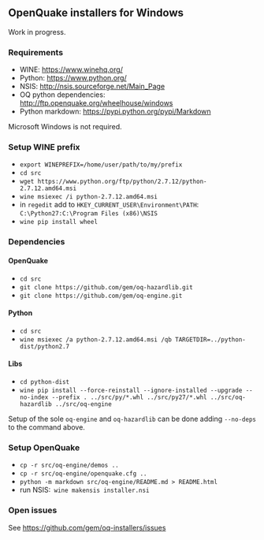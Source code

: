 ## OpenQuake installers for Windows ##

Work in progress.

### Requirements

- WINE: https://www.winehq.org/
- Python: https://www.python.org/
- NSIS: http://nsis.sourceforge.net/Main_Page
- OQ python dependencies: http://ftp.openquake.org/wheelhouse/windows
- Python markdown: https://pypi.python.org/pypi/Markdown

Microsoft Windows is not required.

### Setup WINE prefix
- `export WINEPREFIX=/home/user/path/to/my/prefix`
- `cd src`
- `wget https://www.python.org/ftp/python/2.7.12/python-2.7.12.amd64.msi`
- `wine msiexec /i python-2.7.12.amd64.msi`
- in `regedit` add to `HKEY_CURRENT_USER\Environment\PATH`: `C:\Python27:C:\Program Files (x86)\NSIS`
- `wine pip install wheel`

### Dependencies

#### OpenQuake
- `cd src`
- `git clone https://github.com/gem/oq-hazardlib.git`
- `git clone https://github.com/gem/oq-engine.git`

#### Python
- `cd src`
- `wine msiexec /a python-2.7.12.amd64.msi /qb TARGETDIR=../python-dist/python2.7`

#### Libs
- `cd python-dist`
- `wine pip install --force-reinstall --ignore-installed --upgrade --no-index --prefix . ../src/py/*.whl ../src/py27/*.whl ../src/oq-hazardlib ../src/oq-engine`

Setup of the sole `oq-engine` and `oq-hazardlib` can be done adding `--no-deps` to the command above.

### Setup OpenQuake
- `cp -r src/oq-engine/demos ..`
- `cp -r src/oq-engine/openquake.cfg ..`
- `python -m markdown src/oq-engine/README.md > README.html`
- run NSIS:` wine makensis installer.nsi`

### Open issues

See https://github.com/gem/oq-installers/issues
